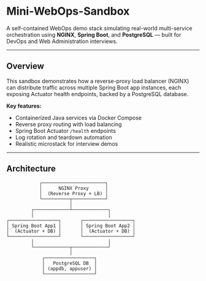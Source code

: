 # Mini-WebOps-Sandbox

A self-contained WebOps demo stack simulating real-world multi-service orchestration using **NGINX**, **Spring Boot**, and **PostgreSQL** — built for DevOps and Web Administration interviews.

---

## Overview

This sandbox demonstrates how a reverse-proxy load balancer (NGINX) can distribute traffic across multiple Spring Boot app instances, each exposing Actuator health endpoints, backed by a PostgreSQL database.

**Key features:**
- Containerized Java services via Docker Compose  
- Reverse proxy routing with load balancing  
- Spring Boot Actuator `/health` endpoints  
- Log rotation and teardown automation  
- Realistic microstack for interview demos  

---

## Architecture

```plaintext
            ┌───────────────────────┐
            │      NGINX Proxy      │
            │  (Reverse Proxy + LB) │
            └──────────┬────────────┘
                       │
         ┌─────────────┴─────────────┐
         │                           │
┌──────────────────┐       ┌──────────────────┐
│ Spring Boot App1 │       │ Spring Boot App2 │
│  (Actuator + DB) │       │  (Actuator + DB) │
└──────────────────┘       └──────────────────┘
         │                           │
         └─────────────┬─────────────┘
                       │
             ┌──────────────────┐
             │   PostgreSQL DB  │
             │ (appdb, appuser) │
             └──────────────────┘
